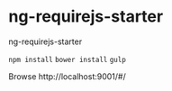 # ng-requirejs-starter
ng-requirejs-starter


`npm install`
`bower install`
`gulp`

Browse http://localhost:9001/#/